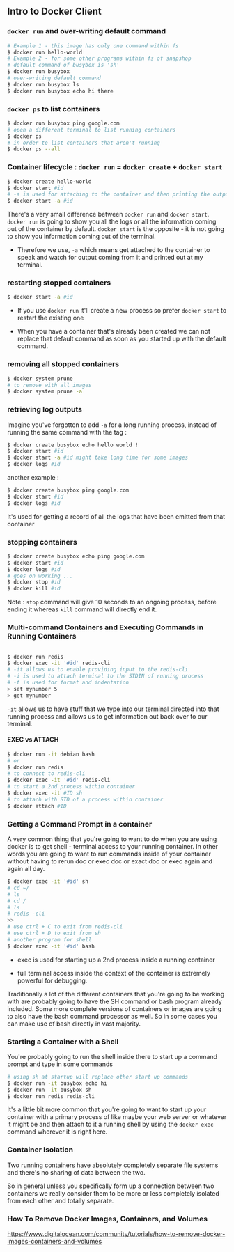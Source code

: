 ##  Intro to Docker Client

### `docker run` and over-writing default command

```bash
# Example 1 - this image has only one command within fs
$ docker run hello-world
# Example 2 - for some other programs within fs of snapshop
# default command of busybox is 'sh'
$ docker run busybox
# over-writing default command
$ docker run busybox ls
$ docker run busybox echo hi there
```

### `docker ps` to list containers

```bash
$ docker run busybox ping google.com
# open a different terminal to list running containers 
$ docker ps
# in order to list containers that aren't running
$ docker ps --all
```

### Container lifecycle : `docker run` = `docker create` + `docker start`

```bash
$ docker create hello-world
$ docker start #id 
# -a is used for attaching to the container and then printing the output
$ docker start -a #id
```

There's a very small difference between `docker run` and `docker start`. `docker run` is going to show you all the logs or all the information coming out of the container by default. `docker start` is the opposite - it is not going to show you information coming out of the terminal.

- Therefore we use, `-a` which means get attached to the container to speak and watch for output coming from it and printed out at my terminal.


### restarting stopped containers

```bash
$ docker start -a #id
```

- If you use `docker run` it'll create a new process so prefer `docker start` to restart the existing one

- When you have a container that's already been created we can not replace that default command as soon as you started up with the default command.


### removing all stopped containers


```bash
$ docker system prune
# to remove with all images
$ docker system prune -a
```

### retrieving log outputs

Imagine you've forgotten to add `-a` for a long running process, instead of running the same command with the tag :

```bash
$ docker create busybox echo hello world !
$ docker start #id
$ docker start -a #id might take long time for some images 
$ docker logs #id
```

another example :

```bash
$ docker create busybox ping google.com
$ docker start #id
$ docker logs #id
```

It's used for getting a record of all the logs that have been emitted from that container


### stopping containers

```bash
$ docker create busybox echo ping google.com
$ docker start #id
$ docker logs #id
# goes on working ...
$ docker stop #id
$ docker kill #id
```
Note : `stop` command will give 10 seconds to an ongoing process, before ending it whereas `kill` command will directly end it.


### Multi-command Containers and Executing Commands in Running Containers

```bash

$ docker run redis
$ docker exec -it '#id' redis-cli
# -it allows us to enable providing input to the redis-cli
# -i is used to attach terminal to the STDIN of running process
# -t is used for format and indentation
> set mynumber 5
> get mynumber 
```

`-it` allows us to have stuff that we type into our terminal directed into that running process and allows us to get information out back over to our terminal.


#### EXEC vs ATTACH

```bash
$ docker run -it debian bash
# or
$ docker run redis 
# to connect to redis-cli
$ docker exec -it '#id' redis-cli
# to start a 2nd process within container
$ docker exec -it #ID sh
# to attach with STD of a process within container
$ docker attach #ID 
```

### Getting a Command Prompt in a container

A very common thing that you're going to want to do when you are using docker is to get shell - terminal access to your running container. In other words you are going to want to run commands inside of your container without having to rerun doc or exec doc or exact doc or exec again and again all day.

```bash
$ docker exec -it '#id' sh
# cd ~/
# ls
# cd /
# ls
# redis -cli
>>
# use ctrl + C to exit from redis-cli
# use ctrl + D to exit from sh
# another program for shell
$ docker exec -it '#id' bash

```

- exec is used for starting up a 2nd process inside a running container

- full terminal access inside the context of the container is extremely powerful for debugging.

Traditionally a lot of the different containers that you're going to be working with are probably going
to have the SH command or bash program already included. Some more complete versions of containers or images are going to also have the bash command processor as well. So in some cases you can make use of bash directly in vast majority.


### Starting a Container with a Shell 

You're probably going to run the shell inside there to start up a command prompt and type in some commands

```bash
# using sh at startup will replace other start up commands
$ docker run -it busybox echo hi
$ docker run -it busybox sh
$ docker run redis redis-cli
```

It's a little bit more common that you're going to want to start up your container with a primary process of like maybe your web server or whatever it might be and then attach to it a running shell by using the `docker exec` command wherever it is right here.



### Container Isolation

Two running containers have absolutely completely separate file systems and there's no sharing of data between the two.

So in general unless you specifically form up a connection between two containers we really consider them to be more or less completely isolated from each other and totally separate.

### How To Remove Docker Images, Containers, and Volumes

https://www.digitalocean.com/community/tutorials/how-to-remove-docker-images-containers-and-volumes
